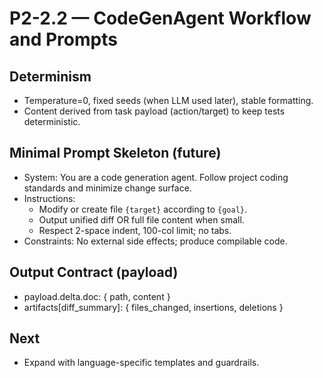 # P2-2.2 — CodeGenAgent Workflow and Prompts

## Determinism
- Temperature=0, fixed seeds (when LLM used later), stable formatting.
- Content derived from task payload (action/target) to keep tests deterministic.

## Minimal Prompt Skeleton (future)
- System: You are a code generation agent. Follow project coding standards and minimize change surface.
- Instructions:
  - Modify or create file `{target}` according to `{goal}`.
  - Output unified diff OR full file content when small.
  - Respect 2-space indent, 100-col limit; no tabs.
- Constraints: No external side effects; produce compilable code.

## Output Contract (payload)
- payload.delta.doc: { path, content }
- artifacts[diff_summary]: { files_changed, insertions, deletions }

## Next
- Expand with language-specific templates and guardrails.

